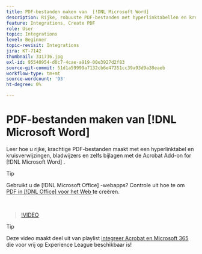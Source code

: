 ```yaml
---
title: PDF-bestanden maken van  [!DNL Microsoft Word]
description: Rijke, robuuste PDF-bestanden met hyperlinktabellen en kruisverwijzingen, bladwijzers en zelfs bijlagen zijn eenvoudig te maken met de Acrobat Add-on voor  [!DNL Microsoft Word]
feature: Integrations, Create PDF
role: User
topic: Integrations
level: Beginner
topic-revisit: Integrations
jira: KT-7142
thumbnail: 331736.jpg
exl-id: 95540954-d0c7-4cae-a919-00e3927d2f83
source-git-commit: 51d1a59999a7132cb6e47351cc39a93d9a38eaeb
workflow-type: tm+mt
source-wordcount: '93'
ht-degree: 0%

---
```


# PDF-bestanden maken van [!DNL Microsoft Word]

Leer hoe u rijke, krachtige PDF-bestanden maakt met een hyperlinktabel en kruisverwijzingen, bladwijzers en zelfs bijlagen met de Acrobat Add-on for [!DNL Microsoft Word] .

>[!TIP]
>
>Gebruikt u de [!DNL Microsoft Office] -webapps? Controle uit hoe te om [ PDF in  [!DNL Office]  voor het Web ](../integrate/createofficeweb.md) te creëren.

<br>

>[!VIDEO](https://video.tv.adobe.com/v/331736?quality=12&learn=on&hidetitle=true)

>[!TIP]
>
>Deze video maakt deel uit van playlist [ integreer Acrobat en Microsoft 365 ](https://experienceleague.adobe.com/en/playlists/acrobat-integrate-microsoft-365) die voor vrij op Experience League beschikbaar is!